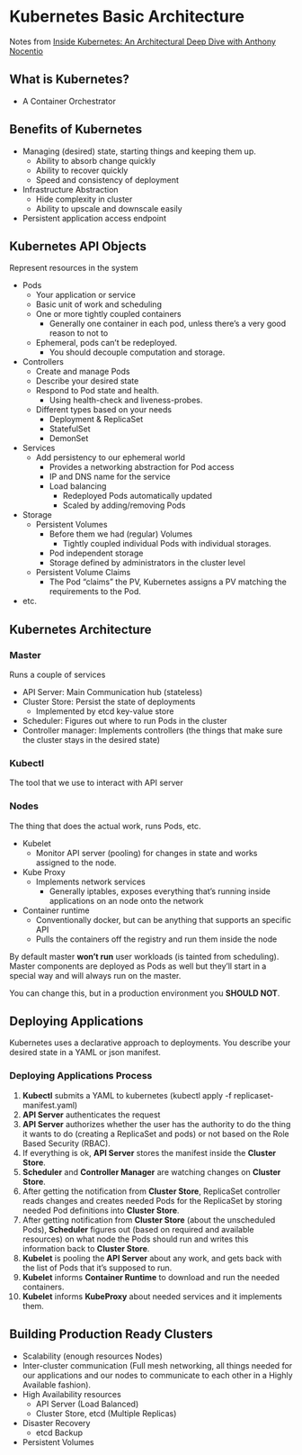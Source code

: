 # Kubernetes Basic Architecture

Notes from [Inside Kubernetes: An Architectural Deep Dive with Anthony Nocentio](https://youtu.be/d5Rmu3fboiQ?t=300)

## What is Kubernetes?

- A Container Orchestrator

## Benefits of Kubernetes

- Managing (desired) state, starting things and keeping them up.
  - Ability to absorb change quickly
  - Ability to recover quickly
  - Speed and consistency of deployment
- Infrastructure Abstraction
  - Hide complexity in cluster
  - Ability to upscale and downscale easily
- Persistent application access endpoint

## Kubernetes API Objects

Represent resources in the system

- Pods
  - Your application or service
  - Basic unit of work and scheduling
  - One or more tightly coupled containers
    - Generally one container in each pod, unless there’s a very good reason to not to
  - Ephemeral, pods can’t be redeployed.
    - You should decouple computation and storage.
- Controllers
  - Create and manage Pods
  - Describe your desired state
  - Respond to Pod state and health.
    - Using health-check and liveness-probes.
  - Different types based on your needs
    - Deployment & ReplicaSet
    - StatefulSet
    - DemonSet
- Services
  - Add persistency to our ephemeral world
    - Provides a networking abstraction for Pod access
    - IP and DNS name for the service
    - Load balancing
      - Redeployed Pods automatically updated
      - Scaled by adding/removing Pods
- Storage
  - Persistent Volumes
    - Before them we had (regular) Volumes
      - Tightly coupled individual Pods with individual storages.
    - Pod independent storage
    - Storage defined by administrators in the cluster level
  - Persistent Volume Claims
    - The Pod “claims” the PV, Kubernetes assigns a PV matching the requirements to the Pod.
- etc.

## Kubernetes Architecture

### Master

Runs a couple of services

- API Server: Main Communication hub (stateless)
- Cluster Store: Persist the state of deployments
  - Implemented by etcd key-value store
- Scheduler: Figures out where to run Pods in the cluster
- Controller manager: Implements controllers (the things that make sure the cluster stays in the desired state)

### Kubectl

The tool that we use to interact with API server

### Nodes

The thing that does the actual work, runs Pods, etc.

- Kubelet
  - Monitor API server (pooling) for changes in state and works assigned to the node.
- Kube Proxy
  - Implements network services
    - Generally iptables, exposes everything that’s running inside applications on an node onto the network
- Container runtime
  - Conventionally docker, but can be anything that supports an specific API
  - Pulls the containers off the registry and run them inside the node

By default master **won’t run** user workloads (is tainted from scheduling). Master components are deployed as Pods as
well but they’ll start in a special way and will always run on the master.

You can change this, but in a production environment you **SHOULD NOT**.

## Deploying Applications

Kubernetes uses a declarative approach to deployments. You describe your desired state in a YAML or json manifest.

### Deploying Applications Process

1. **Kubectl** submits a YAML to kubernetes (kubectl apply -f replicaset-manifest.yaml)
2. **API Server** authenticates the request
3. **API Server** authorizes whether the user has the authority to do the thing it wants to do (creating a ReplicaSet
   and pods) or not based on the Role Based Security (RBAC).
4. If everything is ok, **API Server** stores the manifest inside the **Cluster Store**.
5. **Scheduler** and **Controller Manager** are watching changes on **Cluster Store**.
6. After getting the notification from **Cluster Store**, ReplicaSet controller reads changes and creates needed Pods
   for the ReplicaSet by storing needed Pod definitions into **Cluster Store**.
7. After getting notification from **Cluster Store** (about the unscheduled Pods), **Scheduler** figures out
   (based on required and available resources) on what node the Pods should run and writes this information back to
   **Cluster Store**.
8. **Kubelet** is pooling the **API Server** about any work, and gets back with the list of Pods that it’s supposed to run.
9. **Kubelet** informs **Container Runtime** to download and run the needed containers.
10. **Kubelet** informs **KubeProxy** about needed services and it implements them.

## Building Production Ready Clusters

- Scalability (enough resources Nodes)
- Inter-cluster communication (Full mesh networking, all things needed for our applications and our nodes to communicate
  to each other in a Highly Available fashion).
- High Availability resources
  - API Server (Load Balanced)
  - Cluster Store, etcd (Multiple Replicas)
- Disaster Recovery
  - etcd Backup
- Persistent Volumes
